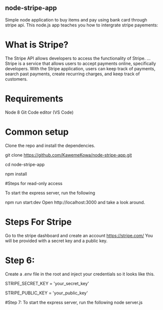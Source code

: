 ## node-stripe-app
Simple node application to buy items and pay using bank card through stripe api. This node.js app teaches you how to intergrate stripe payements:


# What is Stripe?
The Stripe API allows developers to access the functionality of Stripe. ... Stripe is a service that allows users to accept payments online, specifically developers. With the Stripe application, users can keep track of payments, search past payments, create recurring charges, and keep track of customers.

# Requirements
Node 8
Git
Code editor (VS Code)

# Common setup
Clone the repo and install the dependencies.

git clone https://github.com/KawemeKowa/node-stripe-app.git 

cd node-stripe-app

npm install

#Steps for read-only access

To start the express server, run the following

npm run start:dev
Open http://localhost:3000 and take a look around.

# Steps For Stripe
Go to the stripe dashboard and create an account https://stripe.com/
You will be provided with a secret key and a public key.

# Step 6: 
Create a .env file in the root and inject your credentials so it looks like this.

STRIPE_SECRET_KEY = 'your_secret_key'

STRIPE_PUBLIC_KEY = 'your_public_key'

#Step 7: To start the express server, run the following
node server.js
